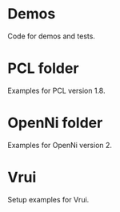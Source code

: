 # Demos
Code for demos and tests.

# PCL folder
Examples for PCL version 1.8.

# OpenNi folder
Examples for OpenNi version 2.

# Vrui
Setup examples for Vrui.
